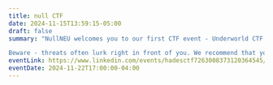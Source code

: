 ```yaml
---
title: null CTF
date: 2024-11-15T13:59:15-05:00
draft: false
summary: "NullNEU welcomes you to our first CTF event - Underworld CTF. Dive into the world of cryptography, forensics, and network security in this beginner-friendly competition!

Beware - threats often lurk right in front of you. We recommend that you bring a friend! (team size: upto 4)"
eventLink: https://www.linkedin.com/events/hadesctf7263008373120364545/
eventDate: 2024-11-22T17:00:00-04:00
---
```

